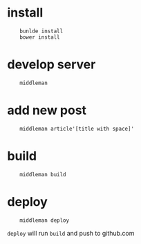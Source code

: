 # install

        bunlde install
        bower install

# develop server

        middleman

# add new post

        middleman article'[title with space]'

# build

        middleman build

# deploy

        middleman deploy

`deploy` will run `build` and push to github.com

